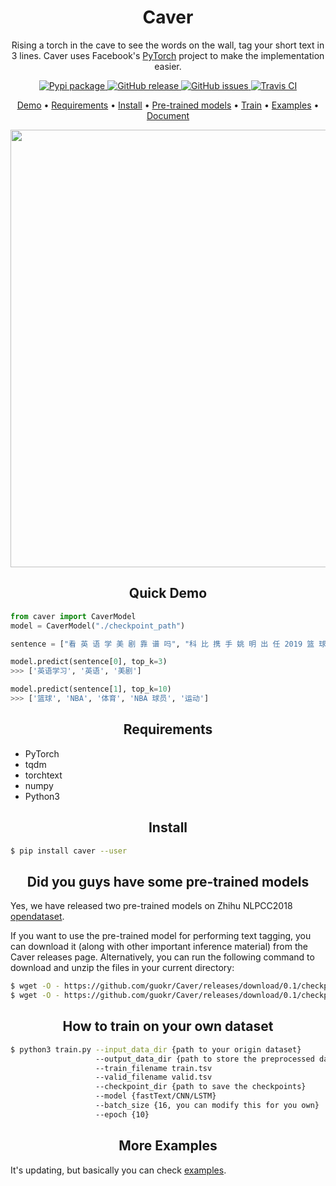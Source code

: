 <h1 align="center">Caver</h1>

<p align="center">Rising a torch in the cave to see the words on the wall, tag your short text in 3 lines. Caver uses Facebook's <a href="https://pytorch.org/">PyTorch</a> project to make the implementation easier.</p>

<p align="center">
  <a href="https://pypi.org/project/caver/">
      <img src="https://img.shields.io/pypi/v/caver.svg?colorB=brightgreen"
           alt="Pypi package">
    </a>
  <a href="https://github.com/guokr/caver/releases">
      <img src="https://img.shields.io/github/release/guokr/caver.svg"
           alt="GitHub release">
  </a>
  <a href="https://github.com/guokr/caver/issues">
        <img src="https://img.shields.io/github/issues/guokr/caver.svg"
             alt="GitHub issues">
  </a>
  <a href="https://travis-ci.org/guokr/Caver/">
    <img src="https://travis-ci.org/guokr/Caver.svg"
         alt="Travis CI">
  </a>
</p>

<p align="center">
  <a href="#quick-demo">Demo</a> •
  <a href="#requirements">Requirements</a> •
  <a href="#install">Install</a> •
  <a href="#did-you-guys-have-some-pre-trained-models">Pre-trained models</a> •
  <a href="#how-to-train-on-your-own-dataset">Train</a> •
  <a href="#more-examples">Examples</a> •
  <a href="https://guokr.github.io/Caver/">Document</a>
</p>

<p align="center">
  <img src=".github/demo.gif?raw=true" width="700">
 </p>

<h2 align="center">Quick Demo</h2>

```python
from caver import CaverModel
model = CaverModel("./checkpoint_path")

sentence = ["看 英 语 学 美 剧 靠 谱 吗", "科 比 携 手 姚 明 出 任 2019 篮 球 世 界 杯 全 球 大 使"]

model.predict(sentence[0], top_k=3)
>>> ['英语学习', '英语', '美剧']

model.predict(sentence[1], top_k=10)
>>> ['篮球', 'NBA', '体育', 'NBA 球员', '运动']
```

<h2 align="center">Requirements</h2>

* PyTorch
* tqdm
* torchtext
* numpy
* Python3

<h2 align="center">Install</h2>

```bash
$ pip install caver --user
```

<h2 align="center">Did you guys have some pre-trained models</h2>

Yes, we have released two pre-trained models on Zhihu NLPCC2018 [opendataset](http://tcci.ccf.org.cn/conference/2018/taskdata.php).

If you want to use the pre-trained model for performing text tagging, you can download it (along with other important inference material) from the Caver releases page. Alternatively, you can run the following command to download and unzip the files in your current directory:

```bash
$ wget -O - https://github.com/guokr/Caver/releases/download/0.1/checkpoints_char_cnn.tar.gz | tar zxvf -
$ wget -O - https://github.com/guokr/Caver/releases/download/0.1/checkpoints_char_lstm.tar.gz | tar zxvf -
```

<h2 align="center">How to train on your own dataset</h2>

```bash
$ python3 train.py --input_data_dir {path to your origin dataset}
                   --output_data_dir {path to store the preprocessed dataset}
                   --train_filename train.tsv
                   --valid_filename valid.tsv
                   --checkpoint_dir {path to save the checkpoints}
                   --model {fastText/CNN/LSTM}
                   --batch_size {16, you can modify this for you own}
                   --epoch {10}

```

<h2 align="center">More Examples</h2>

It's updating, but basically you can check [examples](https://github.com/guokr/Caver/tree/master/examples).
